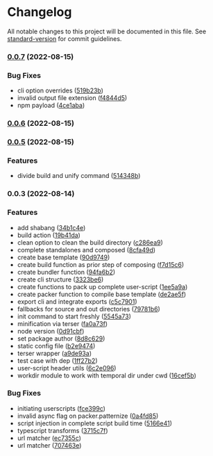 # Changelog

All notable changes to this project will be documented in this file. See [standard-version](https://github.com/conventional-changelog/standard-version) for commit guidelines.

### [0.0.7](https://github.com/seia-soto/userscript-composer/compare/v0.0.6...v0.0.7) (2022-08-15)


### Bug Fixes

* cli option overrides ([519b23b](https://github.com/seia-soto/userscript-composer/commit/519b23b6e215efe6d3b4e68c2a9a82f654c847f4))
* invalid output file extension ([f4844d5](https://github.com/seia-soto/userscript-composer/commit/f4844d5585962b83f1e768c6631b53388ef4efa3))
* npm payload ([4ce1aba](https://github.com/seia-soto/userscript-composer/commit/4ce1abaa89217836d5773a221cce9c35e510a4ef))

### [0.0.6](https://github.com/seia-soto/userscript-composer/compare/v0.0.5...v0.0.6) (2022-08-15)

### [0.0.5](https://github.com/seia-soto/userscript-composer/compare/v0.0.3...v0.0.5) (2022-08-15)


### Features

* divide build and unify command ([514348b](https://github.com/seia-soto/userscript-composer/commit/514348b8e29d77946700aac17c320c5e9c7528f8))

### 0.0.3 (2022-08-14)


### Features

* add shabang ([34b1c4e](https://github.com/seia-soto/userscript-composer/commit/34b1c4e382c4a58926b560eec14d9677625250b5))
* build action ([19b41da](https://github.com/seia-soto/userscript-composer/commit/19b41da757f70b947784a3f78500677b2aa8a68a))
* clean option to clean the build directory ([c286ea9](https://github.com/seia-soto/userscript-composer/commit/c286ea9101cdc334e3fdbda31358899fa3baf437))
* complete standalones and composed ([8cfa49d](https://github.com/seia-soto/userscript-composer/commit/8cfa49d154c11741a31d85ae6f186eacaeb9632a))
* create base template ([90d9749](https://github.com/seia-soto/userscript-composer/commit/90d97490e54fdd1c7f1cc0e34fde602a44e26475))
* create build function as prior step of composing ([f7d15c6](https://github.com/seia-soto/userscript-composer/commit/f7d15c681b8af9bf002fb578e7389b2d52c7df14))
* create bundler function ([94fa6b2](https://github.com/seia-soto/userscript-composer/commit/94fa6b2301530c87797ef6caedda351e2a65ae35))
* create cli structure ([3323be6](https://github.com/seia-soto/userscript-composer/commit/3323be629feaf9c4521a7fb4f3eef5a29ac8aafa))
* create functions to pack up complete user-script ([1ee5a9a](https://github.com/seia-soto/userscript-composer/commit/1ee5a9a807ea0b015b65631a26bcc72e813e9496))
* create packer function to compile base template ([de2ae5f](https://github.com/seia-soto/userscript-composer/commit/de2ae5fc841a2d7517a629fdedd331ed738b7d49))
* export cli and integrate exports ([c5c7901](https://github.com/seia-soto/userscript-composer/commit/c5c79014958c699cbfda12a5b9d1bff237d4dee4))
* fallbacks for source and out directories ([79781b6](https://github.com/seia-soto/userscript-composer/commit/79781b67122306727ef6db03b04f0f7a79777be2))
* init command to start freshly ([5545a73](https://github.com/seia-soto/userscript-composer/commit/5545a73f0b6188bb3ac8aef64a361a1bc5329ec8))
* minification via terser ([fa0a73f](https://github.com/seia-soto/userscript-composer/commit/fa0a73f5fc181dffd293ea5a3f71f67fb47aeaef))
* node version ([0d91cbf](https://github.com/seia-soto/userscript-composer/commit/0d91cbfc56d3b54f4b984904d3351c3df5326059))
* set package author ([8d8c629](https://github.com/seia-soto/userscript-composer/commit/8d8c6292c03748422e1764309b97980714529132))
* static config file ([b2e9474](https://github.com/seia-soto/userscript-composer/commit/b2e9474079e9b54c71f24b79303e7150c0bed04b))
* terser wrapper ([a9de93a](https://github.com/seia-soto/userscript-composer/commit/a9de93a884e9f24ec5d87bff6223bdbc81edd6c9))
* test case with dep ([1ff27b2](https://github.com/seia-soto/userscript-composer/commit/1ff27b21ae5490e85116f2cbac3f3d95bcb86b8c))
* user-script header utils ([6c2e096](https://github.com/seia-soto/userscript-composer/commit/6c2e096c993036c5ae989c3dee20d7bc41e53703))
* workdir module to work with temporal dir under cwd ([16cef5b](https://github.com/seia-soto/userscript-composer/commit/16cef5be4203027d22753d1e2336fd78c30c3ab8))


### Bug Fixes

* initiating userscripts ([fce399c](https://github.com/seia-soto/userscript-composer/commit/fce399ce7e6095991603a1acc514fc2d4ed6bdde))
* invalid async flag on packer.patternize ([0a4fd85](https://github.com/seia-soto/userscript-composer/commit/0a4fd8552f6770140e1d9d42a11208850a2880c1))
* script injection in complete script build time ([5166e41](https://github.com/seia-soto/userscript-composer/commit/5166e41f0b56d8d85df34683667848f9041b217c))
* typescript transforms ([3715c7f](https://github.com/seia-soto/userscript-composer/commit/3715c7f1941fd56327edd516276c39e8a40eb72c))
* url matcher ([ec7355c](https://github.com/seia-soto/userscript-composer/commit/ec7355c3b023b2f2bad4ed7b08d1e16e2a19f346))
* url matcher ([707463e](https://github.com/seia-soto/userscript-composer/commit/707463ec44fbaec64f072212ccb7cfbcf26f2d41))
